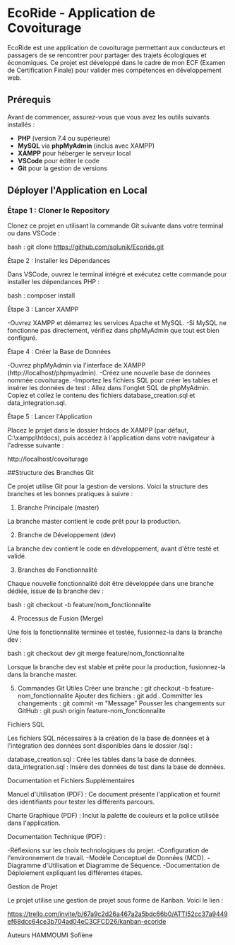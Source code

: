 # EcoRide - Application de Covoiturage

EcoRide est une application de covoiturage permettant aux conducteurs et passagers de se rencontrer pour partager des trajets écologiques et économiques. Ce projet est développé dans le cadre de mon ECF (Examen de Certification Finale) pour valider mes compétences en développement web.

## Prérequis

Avant de commencer, assurez-vous que vous avez les outils suivants installés :

- **PHP** (version 7.4 ou supérieure)
- **MySQL** via **phpMyAdmin** (inclus avec XAMPP)
- **XAMPP** pour héberger le serveur local
- **VSCode** pour éditer le code
- **Git** pour la gestion de versions

## Déployer l'Application en Local

### Étape 1 : Cloner le Repository

Clonez ce projet en utilisant la commande Git suivante dans votre terminal ou dans VSCode :

bash : 
git clone https://github.com/solunik/Ecoride.git

Étape 2 : Installer les Dépendances

Dans VSCode, ouvrez le terminal intégré et exécutez cette commande pour installer les dépendances PHP :

bash : 
composer install

Étape 3 : Lancer XAMPP

-Ouvrez XAMPP et démarrez les services Apache et MySQL.
-Si MySQL ne fonctionne pas directement, vérifiez dans phpMyAdmin que tout est bien configuré.

Étape 4 : Créer la Base de Données

-Ouvrez phpMyAdmin via l'interface de XAMPP (http://localhost/phpmyadmin).
-Créez une nouvelle base de données nommée covoiturage.
-Importez les fichiers SQL pour créer les tables et insérer les données de test :
Allez dans l'onglet SQL de phpMyAdmin.
Copiez et collez le contenu des fichiers database_creation.sql et data_integration.sql.

Étape 5 : Lancer l'Application

Placez le projet dans le dossier htdocs de XAMPP (par défaut, C:\xampp\htdocs), puis accédez à l'application dans votre navigateur à l'adresse suivante :

http://localhost/covoiturage

##Structure des Branches Git

Ce projet utilise Git pour la gestion de versions. Voici la structure des branches et les bonnes pratiques à suivre :

1. Branche Principale (master)

La branche master contient le code prêt pour la production.

2. Branche de Développement (dev)

La branche dev contient le code en développement, avant d'être testé et validé.

3. Branches de Fonctionnalité

Chaque nouvelle fonctionnalité doit être développée dans une branche dédiée, issue de la branche dev :

bash : 
git checkout -b feature/nom_fonctionnalite

4. Processus de Fusion (Merge)

Une fois la fonctionnalité terminée et testée, fusionnez-la dans la branche dev :

bash : 
git checkout dev
git merge feature/nom_fonctionnalite

Lorsque la branche dev est stable et prête pour la production, fusionnez-la dans la branche master.

5. Commandes Git Utiles
Créer une branche : 
git checkout -b feature-nom_fonctionnalite
Ajouter des fichiers : 
git add .
Committer les changements : 
git commit -m "Message"
Pousser les changements sur GitHub : 
git push origin feature-nom_fonctionnalite


Fichiers SQL

Les fichiers SQL nécessaires à la création de la base de données et à l'intégration des données sont disponibles dans le dossier /sql :

database_creation.sql : Crée les tables dans la base de données.
data_integration.sql : Insère des données de test dans la base de données.




Documentation et Fichiers Supplémentaires

Manuel d'Utilisation (PDF) : Ce document présente l'application et fournit des identifiants pour tester les différents parcours.

Charte Graphique (PDF) : Inclut la palette de couleurs et la police utilisée dans l'application.

Documentation Technique (PDF) :

-Réflexions sur les choix technologiques du projet.
-Configuration de l'environnement de travail.
-Modèle Conceptuel de Données (MCD).
-Diagramme d'Utilisation et Diagramme de Séquence.
-Documentation de Déploiement expliquant les différentes étapes.

Gestion de Projet

Le projet utilise une gestion de projet sous forme de Kanban. Voici le lien :

https://trello.com/invite/b/67a9c2d26a467a2a5bdc66b0/ATTI52cc37a9449ef68dcc64ce3b704ad04eC3CFCD26/kanban-ecoride

Auteurs
HAMMOUMI Sofiène
